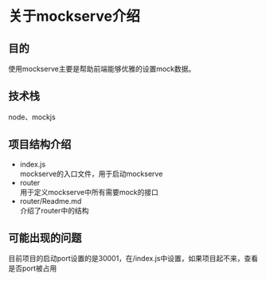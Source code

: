 # 关于mockserve介绍

## 目的
使用mockserve主要是帮助前端能够优雅的设置mock数据。

## 技术栈
node、mockjs

## 项目结构介绍
- index.js  
mockserve的入口文件，用于启动mockserve
- router  
用于定义mockserve中所有需要mock的接口
- router/Readme.md  
介绍了router中的结构

## 可能出现的问题
目前项目的启动port设置的是30001，在/index.js中设置，如果项目起不来，查看是否port被占用

